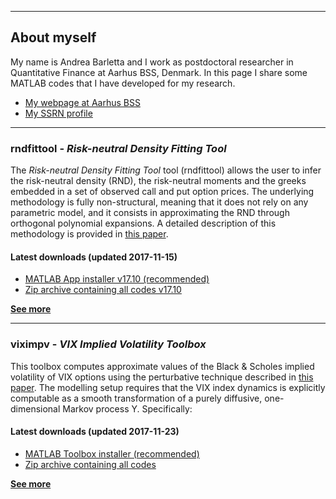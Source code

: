 ***
## About myself
My name is Andrea Barletta and I work as postdoctoral researcher in Quantitative Finance at Aarhus BSS, Denmark. 
In this page I share some MATLAB codes that I have developed for my research.

- [My webpage at Aarhus BSS](http://pure.au.dk/portal/en/persons/id(e161f76b-35b6-4903-b768-e8b172cbede5).html)
- [My SSRN profile](https://papers.ssrn.com/sol3/cf_dev/AbsByAuth.cfm?per_id=2059845)

***
### <b>rndfittool</b> - _Risk-neutral Density Fitting Tool_
The _Risk-neutral Density Fitting Tool_ tool (rndfittool) allows the user to infer the risk-neutral density (RND), the risk-neutral moments and the greeks embedded in a set of observed call and put option prices. The underlying  methodology is fully non-structural, meaning that it does not rely on any parametric model, and it consists in approximating the RND through orthogonal polynomial expansions. A detailed description of this methodology is provided in <a href="https://papers.ssrn.com/sol3/papers.cfm?abstract_id=2943964">this paper</a>.

#### Latest downloads (updated 2017-11-15)
- [MATLAB App installer v17.10 (recommended)](https://github.com/abarletta/rndfittool/releases/download/v17.10/RND.Fitting.Tool.v17.10.mlappinstall)
- [Zip archive containing all codes v17.10](https://github.com/abarletta/rndfittool/releases/download/v17.10/RND.Fitting.Tool.v17.10.zip)

<b> [See more](https://abarletta.github.io/rndfittool/) </b>

***
### <b>viximpv</b> - _VIX Implied Volatility Toolbox_

This toolbox computes approximate values of the Black & Scholes implied volatility of VIX options using the perturbative technique described in <a href="https://papers.ssrn.com/sol3/papers.cfm?abstract_id=2942262">this paper</a>. The modelling setup requires that the VIX index dynamics is explicitly computable as a smooth transformation of a purely diffusive, one-dimensional Markov process Y. Specifically:

#### Latest downloads (updated 2017-11-23)

- [MATLAB Toolbox installer (recommended)](https://github.com/abarletta/viximpv/releases/download/17.11/VIX.Implied.Volatility.mltbx)
- [Zip archive containing all codes](https://github.com/abarletta/viximpv/releases/download/17.11/VIX.Implied.Volatility.zip)

<b> [See more](https://abarletta.github.io/viximpv/) </b>
